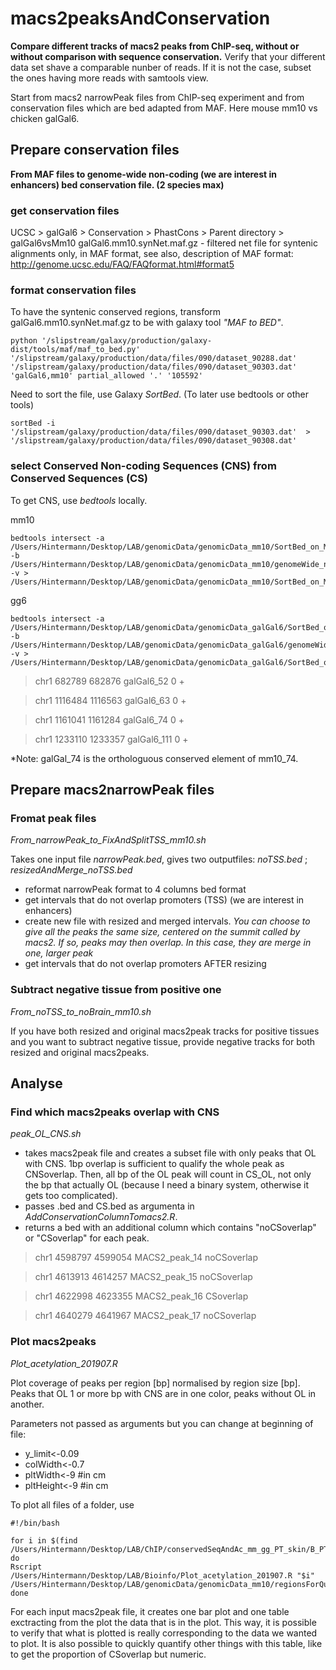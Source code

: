 # macs2peaksAndConservation

**Compare different tracks of macs2 peaks from ChIP-seq, without or without comparison with sequence conservation.**
Verify that your different data set shave a comparable nunber of reads. If it is not the case, subset the ones having more reads with samtools view.

Start from macs2 narrowPeak files from ChIP-seq experiment and from conservation files which are bed adapted from MAF.
Here mouse mm10 vs chicken galGal6.

## Prepare conservation files
**From MAF files to genome-wide non-coding (we are interest in enhancers) bed conservation file. (2 species max)**

### get conservation files

UCSC > galGal6 > Conservation > PhastCons > Parent directory > galGal6vsMm10
galGal6.mm10.synNet.maf.gz - filtered net file for syntenic alignments
               only, in MAF format, see also, description of MAF format:
               http://genome.ucsc.edu/FAQ/FAQformat.html#format5
 
### format conservation files

To have the syntenic conserved regions, transform galGal6.mm10.synNet.maf.gz to be with galaxy tool *"MAF to BED"*.

    python '/slipstream/galaxy/production/galaxy-dist/tools/maf/maf_to_bed.py' '/slipstream/galaxy/production/data/files/090/dataset_90288.dat' '/slipstream/galaxy/production/data/files/090/dataset_90303.dat' 'galGal6,mm10' partial_allowed '.' '105592'

Need to sort the file, use Galaxy *SortBed*. (To later use bedtools or other tools)

    sortBed -i '/slipstream/galaxy/production/data/files/090/dataset_90303.dat'  > '/slipstream/galaxy/production/data/files/090/dataset_90308.dat'

### select Conserved Non-coding Sequences (CNS) from Conserved Sequences (CS)
To get CNS, use *bedtools* locally.

mm10
  
    bedtools intersect -a /Users/Hintermann/Desktop/LAB/genomicData/genomicData_mm10/SortBed_on_MAF_to_BED_on_gG6_mm10_mm10.bed -b /Users/Hintermann/Desktop/LAB/genomicData/genomicData_mm10/genomeWide_ncbiRefSeq_mm10.bed -v > /Users/Hintermann/Desktop/LAB/genomicData/genomicData_mm10/SortBed_on_MAF_to_BED_on_gG6_mm10_mm10_nonCoding.bed 
    
gg6

    bedtools intersect -a /Users/Hintermann/Desktop/LAB/genomicData/genomicData_galGal6/SortBed_on_MAF_to_BED_on_gG6_mm10_galGal6.bed -b /Users/Hintermann/Desktop/LAB/genomicData/genomicData_galGal6/genomeWide_ncbiRefSeq_gg6.bed -v > /Users/Hintermann/Desktop/LAB/genomicData/genomicData_galGal6/SortBed_on_MAF_to_BED_on_gG6_mm10_galGal6_nonCoding.bed 

>chr1	682789	682876	galGal6_52	0	+

>chr1	1116484	1116563	galGal6_63	0	+

>chr1	1161041	1161284	galGal6_74	0	+

>chr1	1233110	1233357	galGal6_111	0	+

*Note: galGal_74 is the orthologuous conserved element of mm10_74.

## Prepare macs2narrowPeak files

### Fromat peak files

*From_narrowPeak_to_FixAndSplitTSS_mm10.sh*

Takes one input file *narrowPeak.bed*, gives two outputfiles: *noTSS.bed* ; *resizedAndMerge_noTSS.bed*

* reformat narrowPeak format to 4 columns bed format
* get intervals that do not overlap promoters (TSS) (we are interest in enhancers)
* create new file with resized and merged intervals. *You can choose to give all the peaks the same size, centered on the summit called by macs2. If so, peaks may then overlap. In this case, they are merge in one, larger peak*
* get intervals that do not overlap promoters AFTER resizing
  
### Subtract negative tissue from positive one

*From_noTSS_to_noBrain_mm10.sh*

If you have both resized and original macs2peak tracks for positive tissues and you want to subtract negative tissue, provide negative tracks for both resized and original macs2peaks.

## Analyse

### Find which macs2peaks overlap with CNS

*peak_OL_CNS.sh*

* takes macs2peak file and creates a subset file with only peaks that OL with CNS. 1bp overlap is sufficient to qualify the whole peak as CNSoverlap. Then, all bp of the OL peak will count in CS_OL, not only the bp that actually OL (because I need a binary system, otherwise it gets too complicated).
* passes .bed and CS.bed as argumenta in *AddConservationColumnTomacs2.R*. 
* returns a bed with an additional column which contains "noCSoverlap" or "CSoverlap" for each peak. 

>chr1	4598797	4599054	MACS2_peak_14	noCSoverlap

>chr1	4613913	4614257	MACS2_peak_15	noCSoverlap

>chr1	4622998	4623355	MACS2_peak_16	CSoverlap

>chr1	4640279	4641967	MACS2_peak_17	noCSoverlap

### Plot macs2peaks

*Plot_acetylation_201907.R*

Plot coverage of peaks per region [bp] normalised by region size [bp]. Peaks that OL 1 or more bp with CNS are in one color, peaks without OL in another.

Parameters not passed as arguments but you can change at beginning of file:
- y_limit<-0.09
- colWidth<-0.7
- pltWidth<-9 #in cm
- pltHeight<-9 #in cm

To plot all files of a folder, use

    #!/bin/bash

    for i in $(find /Users/Hintermann/Desktop/LAB/ChIP/conservedSeqAndAc_mm_gg_PT_skin/B_PT_WP_Skin_CTCF/H3K27ac_mm10/macs2_toPlot/*.bed); do
    Rscript /Users/Hintermann/Desktop/LAB/Bioinfo/Plot_acetylation_201907.R "$i" /Users/Hintermann/Desktop/LAB/genomicData/genomicData_mm10/regionsForQuantif_HoxD.bed
    done

For each input macs2peak file, it creates one bar plot and one table exctracting from the plot the data that is in the plot. This way, it is possible to verify that what is plotted is really corresponding to the data we wanted to plot. It is also possible to quickly quantify other things with this table, like to get the proportion of CSoverlap but numeric.

